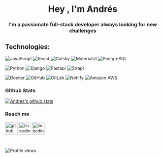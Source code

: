 <h1 align="center">Hey , I'm Andrés</h1>
<h3 align="center">I'm a passionate full-stack developer always looking for new challenges</h3>

## Technologies:
  ![JavaScript](https://img.shields.io/badge/-JavaScript-black?style=for-the-badge&logo=javascript)
  ![React](https://img.shields.io/badge/-React-3b2e5a?style=for-the-badge&logo=react)
  ![Gatsby](https://img.shields.io/badge/-Gatsby-3b2e5a?style=for-the-badge&logo=gatsby)
  ![MaterialUI](https://img.shields.io/badge/-MaterialUI-0081CB?style=for-the-badge&logo=material-UI)
  ![PostgreSQL](https://img.shields.io/badge/-PostgreSQL-336791?style=for-the-badge&logo=postgresql)

  ![Python](https://img.shields.io/badge/-Python-8fcfd1?style=for-the-badge&logo=Python)
  ![Django](https://img.shields.io/badge/-Django-092E20?style=for-the-badge&logo=Django)
  ![Fastapi](https://img.shields.io/badge/-fastapi-092E20?style=for-the-badge&logo=fastapi)
  ![Strapi](https://img.shields.io/badge/-strapi-9179ff?style=for-the-badge&logo=strapi&logoColor=white)


  ![Docker](https://img.shields.io/badge/Docker-232F3E?style=for-the-badge&logo=docker)
  ![GitHub](https://img.shields.io/badge/-GitHub-181717?style=for-the-badge&logo=github)
  ![GitLab](https://img.shields.io/badge/-GitLab-FCA121?style=for-the-badge&logo=gitlab)
  ![Netlify](https://img.shields.io/badge/-Netlify-0f5981?style=for-the-badge&logo=netlify&logoColor=white)
  ![Amazon AWS](https://img.shields.io/badge/Amazon%20AWS-232F3E?style=for-the-badge&logo=amazon-aws)



### Github Stats

[![Andres's github stats](https://github-readme-stats.vercel.app/api?username=andressspinetti&count_private=true&show_icons=true)](https://github.com/andressspinetti/)

### Reach me

[<img src='https://cdn.jsdelivr.net/npm/simple-icons@3.0.1/icons/github.svg' alt='github' height='40'>](https://github.com/https://github.com/andressspinetti) [<img src='https://cdn.jsdelivr.net/npm/simple-icons@3.0.1/icons/linkedin.svg' alt='linkedin' height='40'>](https://www.linkedin.com/in/https://www.linkedin.com/in/andres-s-s/) [<img src='https://cdn.jsdelivr.net/npm/simple-icons@3.0.1/icons/medium.svg' alt='linkedin' height='40'>](https://medium.com/@andresss)

<div style="margin-top: 40px">

![Profile views](https://gpvc.arturio.dev/andressspinetti)
</div>
